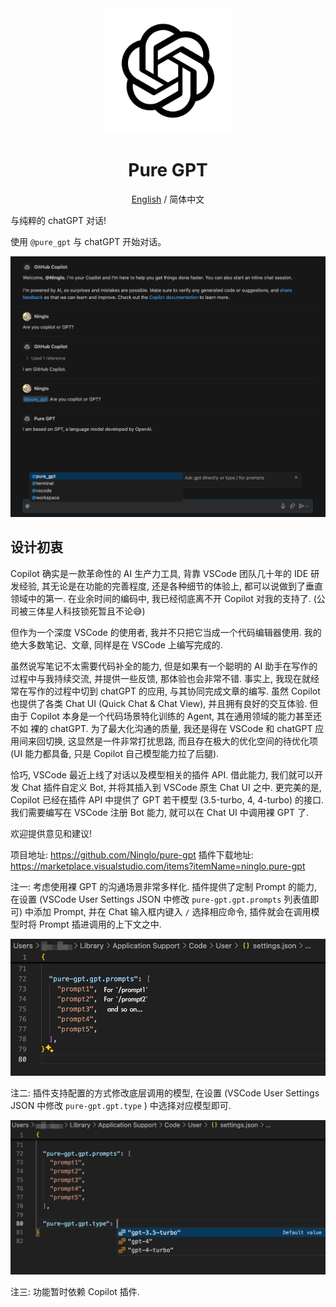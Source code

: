 <div align="center">
<img style="width: 200px;height: 200px;" src="./logo.jpg" alt="icon"/>

<h1 align="center">Pure GPT</h1>

[English](./README.md) / 简体中文
</div>

与纯粹的 chatGPT 对话!

使用 `@pure_gpt` 与 chatGPT 开始对话。

![Example](example.png)

## 设计初衷

Copilot 确实是一款革命性的 AI 生产力工具, 背靠 VSCode 团队几十年的 IDE 研发经验, 其无论是在功能的完善程度, 还是各种细节的体验上, 都可以说做到了垂直领域中的第一. 在业余时间的编码中, 我已经彻底离不开 Copilot 对我的支持了. (公司被三体星人科技锁死暂且不论😅)

但作为一个深度 VSCode 的使用者, 我并不只把它当成一个代码编辑器使用. 我的绝大多数笔记、文章, 同样是在 VSCode 上编写完成的.

虽然说写笔记不太需要代码补全的能力, 但是如果有一个聪明的 AI 助手在写作的过程中与我持续交流, 并提供一些反馈, 那体验也会非常不错. 事实上, 我现在就经常在写作的过程中切到 chatGPT 的应用, 与其协同完成文章的编写. 虽然 Copilot 也提供了各类 Chat UI (Quick Chat & Chat View), 并且拥有良好的交互体验. 但由于 Copilot 本身是一个代码场景特化训练的 Agent, 其在通用领域的能力甚至还不如 裸的 chatGPT. 为了最大化沟通的质量, 我还是得在 VSCode 和 chatGPT 应用间来回切换, 这显然是一件非常打扰思路, 而且存在极大的优化空间的待优化项 (UI 能力都具备, 只是 Copilot 自己模型能力拉了后腿).

恰巧, VSCode 最近上线了对话以及模型相关的插件 API. 借此能力, 我们就可以开发 Chat 插件自定义 Bot, 并将其插入到 VSCode 原生 Chat UI 之中. 更完美的是, Copilot 已经在插件 API 中提供了 GPT 若干模型 (3.5-turbo, 4, 4-turbo) 的接口. 我们需要编写在 VSCode 注册 Bot 能力, 就可以在 Chat UI 中调用裸 GPT 了.

欢迎提供意见和建议!

项目地址: https://github.com/Ninglo/pure-gpt
插件下载地址: https://marketplace.visualstudio.com/items?itemName=ninglo.pure-gpt

注一: 
考虑使用裸 GPT 的沟通场景非常多样化. 插件提供了定制 Prompt 的能力, 在设置 (VSCode User Settings JSON 中修改 `pure-gpt.gpt.prompts` 列表值即可) 中添加 Prompt, 并在 Chat 输入框内键入 `/` 选择相应命令, 插件就会在调用模型时将 Prompt 插进调用的上下文之中.

![Config Prompts](image.png)

注二:
插件支持配置的方式修改底层调用的模型, 在设置 (VSCode User Settings JSON 中修改 `pure-gpt.gpt.type` ) 中选择对应模型即可.

![Change Model](image-1.png)

注三:
功能暂时依赖 Copilot 插件.
